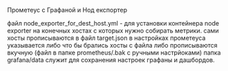 Прометеус с Графаной и Нод експортер

файл node_exporter_for_dest_host.yml - для установки контейнера node exporter на конечных хостах с которых нужно собирать метрики.
сами хосты прописываются в файл target.json
в настройках прометеуса указывается либо что бы брались хосты с файла либо прописываются вкучную (файл в папке prometheus/.bak с ручными настрйоками)
папка grafana/data служит для сохранения настроек графаны и дашбордов.
